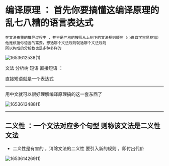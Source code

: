 # 编译原理 ： 首先你要搞懂这编译原理的乱七八糟的语言表达式 
```
在文法贵重的推导过程中 ，并不是严格的按照从上到下的文法规则顺序（小白自学容易犯错）
他是根据你语言的需要，想选哪个文法规则就选哪个文法规则
所以构成的分析数也是多种多样的 
```
![1653612538(1)](https://user-images.githubusercontent.com/68007558/170606749-6453eb1e-3b39-4fbe-ad67-eb68946c37af.png)



文法 分析树 短语 直接短语 ：

直接短语就是一个表达式

-----

用中文就可以很好理解编译原理搞的这一套东西了

![1653613488(1)](https://user-images.githubusercontent.com/68007558/170608149-1b64c8f9-b3d5-4efc-98ea-8132919c7fd4.png)

----

## 二义性 ：一个文法对应多个句型 则称该文法是二义性文法
- 二义性是有害的 ，消除文法的二义性 要引入新的规则 ，即付出代价

![1653614269(1)](https://user-images.githubusercontent.com/68007558/170609253-5284ca3a-5c51-43bd-864c-4f8445dfb861.png)
